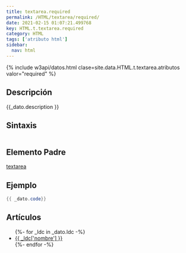 ```yaml
---
title: textarea.required
permalink: /HTML/textarea/required/
date: 2021-02-15 01:07:21.499768
key: HTML.t.textarea.required
category: HTML
tags: ['atributo html']
sidebar: 
  nav: html
---
```


{% include w3api/datos.html clase=site.data.HTML.t.textarea.atributos valor="required" %}

## Descripción
{{_dato.description }}

## Sintaxis
~~~html
~~~

## Elemento Padre
[textarea](/HTML/textarea/)

## Ejemplo
~~~java
{{ _dato.code}}
~~~

## Artículos
<ul>
{%- for _ldc in _dato.ldc -%}
   <li>
       <a href="{{_ldc['url'] }}">{{ _ldc['nombre'] }}</a>
   </li>
{%- endfor -%}
</ul>
